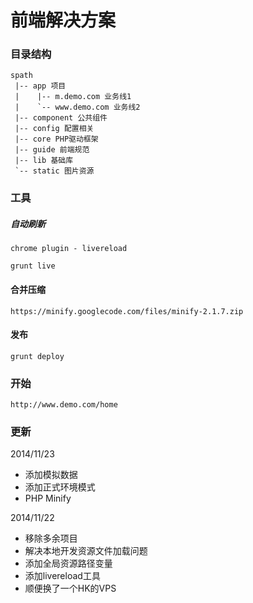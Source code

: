 # 前端解决方案

### 目录结构

    spath
     |-- app 项目
     |    |-- m.demo.com 业务线1
     |    `-- www.demo.com 业务线2
     |-- component 公共组件
     |-- config 配置相关
     |-- core PHP驱动框架
     |-- guide 前端规范
     |-- lib 基础库
     `-- static 图片资源

### 工具

##### 自动刷新

    chrome plugin - livereload

    grunt live

#### 合并压缩

    https://minify.googlecode.com/files/minify-2.1.7.zip

#### 发布

    grunt deploy

### 开始

    http://www.demo.com/home

### 更新

2014/11/23

* 添加模拟数据
* 添加正式环境模式
* PHP Minify

2014/11/22

* 移除多余项目
* 解决本地开发资源文件加载问题
* 添加全局资源路径变量
* 添加livereload工具
* 顺便换了一个HK的VPS
